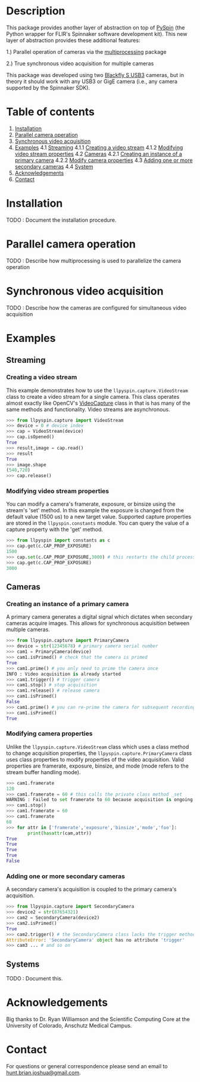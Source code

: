 # Description #
This package provides another layer of abstraction on top of [PySpin](https://www.flir.com/products/spinnaker-sdk/) (the Python wrapper for FLIR's Spinnaker software development kit). This new layer of abstraction provides these additional features:

1.) Parallel operation of cameras via the [multiprocessing](https://docs.python.org/2/library/multiprocessing.html) package

2.) True synchronous video acquisition for multiple cameras

This package was developed using two [Blackfly S USB3](https://www.flir.com/products/blackfly-s-usb3/) cameras, but in theory it should work with any USB3 or GigE camera (i.e., any camera supported by the Spinnaker SDK).

# Table of contents #
1. [Installation](https://github.com/jbhunt/parallel-pyspin/#installation)
2. [Parallel camera operation](https://github.com/jbhunt/parallel-pyspin/#parallel-camera-operation)
3. [Synchronous video acquisition](https://github.com/jbhunt/parallel-pyspin/#synchronous-video-acquisition)
4. [Examples](https://github.com/jbhunt/parallel-pyspin/#examples)
  4.1 [Streaming](https://github.com/jbhunt/parallel-pyspin/#streaming)
    4.1.1 [Creating a video stream](https://github.com/jbhunt/parallel-pyspin/#creating-a-video-stream)
            4.1.2 [Modifying video stream properties](https://github.com/jbhunt/parallel-pyspin/#modifying-video-stream-properties)
        4.2 [Cameras](https://github.com/jbhunt/parallel-pyspin/#cameras)
            4.2.1 [Creating an instance of a primary camera](https://github.com/jbhunt/parallel-pyspin/#creating-an-instance-of-a-primary-camera)
            4.2.2 [Modify camera properties](https://github.com/jbhunt/parallel-pyspin/#modifying-camera-properties)
        4.3 [Adding one or more secondary cameras](https://github.com/jbhunt/parallel-pyspin/#modifying-camera-properties)
        4.4 [System](https://github.com/jbhunt/parallel-pyspin/#systems)
5. [Acknowledgements](https://github.com/jbhunt/parallel-pyspin/#acknowlegements)
6. [Contact](https://github.com/jbhunt/parallel-pyspin/#contact)

# Installation #
TODO : Document the installation procedure.

# Parallel camera operation #
TODO : Describe how multiprocessing is used to parallelize the camera operation

# Synchronous video acquisition #
TODO : Describe how the cameras are configured for simultaneous video acquisition

# Examples #
## Streaming ##
### Creating a video stream ###
This example demonstrates how to use the `llpyspin.capture.VideoStream` class to create a video stream for a single camera. This class operates almost exactly like OpenCV's [VideoCapture](https://docs.opencv.org/3.4/d8/dfe/classcv_1_1VideoCapture.html) class in that is has many of the same methods and functionality. Video streams are asynchronous.

```python
>>> from llpyspin.capture import VideoStream
>>> device = 0 # device index
>>> cap = VideoStream(device)
>>> cap.isOpened()
True
>>> result,image = cap.read()
>>> result
True
>>> image.shape
(540,720)
>>> cap.release()
```

### Modifying video stream properties ###
You can modify a camera's framerate, exposure, or binsize using the stream's 'set' method. In this example the exposure is changed from the default value (1500 us) to a new target value. Supported capture properties are stored in the `llpyspin.constants` module. You can query the value of a capture property with the 'get' method.

``` python
>>> from llpyspin import constants as c
>>> cap.get(c.CAP_PROP_EXPOSURE)
1500
>>> cap.set(c.CAP_PROP_EXPOSURE,3000) # this restarts the child process
>>> cap.get(c.CAP_PROP_EXPOSURE)
3000
```

## Cameras ##
### Creating an instance of a primary camera ###
A primary camera generates a digital signal which dictates when secondary cameras acquire images. This allows for synchronous acquisition between multiple cameras.

```Python
>>> from llpyspin.capture import PrimaryCamera
>>> device = str(12345678) # primary camera serial number
>>> cam1 = PrimaryCamera(device)
>>> cam1.isPrimed() # check that the camera is primed
True
>>> cam1.prime() # you only need to prime the camera once
INFO : Video acquisition is already started
>>> cam1.trigger() # trigger camera
>>> cam1.stop() # stop acquisition
>>> cam1.release() # release camera
>>> cam1.isPrimed()
False
>>> cam1.prime() # you can re-prime the camera for subsequent recordings
>>> cam1.isPrimed()
True
```

### Modifying camera properties ###
Unlike the `llpyspin.capture.VideoStream` class which uses a class method to change acquisition properties, the `llpyspin.capture.PrimaryCamera` class uses class properties to modify properties of the video acquisition. Valid properties are framerate, exposure, binsize, and mode (mode refers to the stream buffer handling mode).

```Python
>>> cam1.framerate
120
>>> cam1.framerate = 60 # this calls the private class method _set
WARNING : Failed to set framerate to 60 because acquisition is ongoing. # properties can't be set after the camera is primed
>>> cam1.stop()
>>> cam1.framerate = 60
>>> cam1.framerate
60
>>> for attr in ['framerate','exposure','binsize','mode','foo']:
        print(hasattr(cam,attr))
True
True
True
True
False
```

### Adding one or more secondary cameras ###
A secondary camera's acquisition is coupled to the primary camera's acquisition.

```python
>>> from llpyspin.capture import SecondaryCamera
>>> device2 = str(87654321)
>>> cam2 = SecondaryCamera(device2)
>>> cam2.isPrimed()
True
>>> cam2.trigger() # the SecondaryCamera class lacks the trigger method
AttributeError: 'SecondaryCamera' object has no attribute 'trigger'
>>> cam3 ... # and so on
```

## Systems ##
TODO : Document this.

# Acknowledgements #
Big thanks to Dr. Ryan Williamson and the Scientific Computing Core at the University of Colorado, Anschutz Medical Campus.

# Contact #
For questions or general correspondence please send an email to hunt.brian.joshua@gmail.com.
